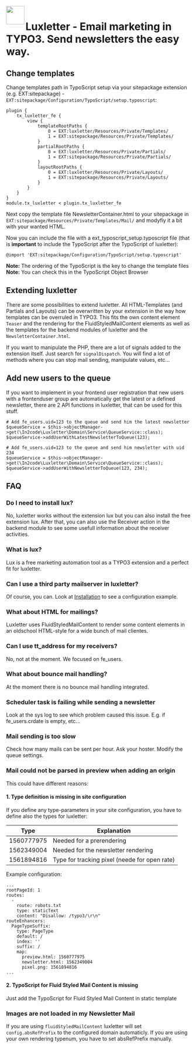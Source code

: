 <img align="left" src="../../Resources/Public/Icons/lux.svg" width="50" />

# Luxletter - Email marketing in TYPO3. Send newsletters the easy way.

## Change templates

Change templates path in TypoScript setup via your sitepackage extension (e.g. EXT:sitepackage) - 
`EXT:sitepackage/Configuration/TypoScript/setup.typoscript`:
 
```
plugin {
	tx_luxletter_fe {
		view {
			templateRootPaths {
				0 = EXT:luxletter/Resources/Private/Templates/
				1 = EXT:sitepackage/Resources/Private/Templates/
			}
			partialRootPaths {
				0 = EXT:luxletter/Resources/Private/Partials/
				1 = EXT:sitepackage/Resources/Private/Partials/
			}
			layoutRootPaths {
				0 = EXT:luxletter/Resources/Private/Layouts/
				1 = EXT:sitepackage/Resources/Private/Layouts/
			}
		}
	}
}
module.tx_luxletter < plugin.tx_luxletter_fe
```

Next copy the template file NewsletterContainer.html to your sitepackage in 
`EXT:sitepackage/Resources/Private/Templates/Mail/` and modyfiy it a bit with your wanted HTML.

Now you can include the file with a ext_typoscript_setup.typoscript file 
(that is **important** to include the TypoScript after the TypoScript of luxletter):

`@import 'EXT:sitepackage/Configuration/TypoScript/setup.typoscript'`

**Note:** The ordering of the TypoScript is the key to change the template files
**Note:** You can check this in the TypoScript Object Browser

## Extending luxletter

There are some possibilities to extend luxletter.
All HTML-Templates (and Partials and Layouts) can be overwritten by your extension in the way how templates can
be overruled in TYPO3. This fits the own content element `Teaser` and the rendering for the FluidStyledMailContent
elements as well as the templates for the backend modules of luxletter and the `NewsletterContainer.html`.

If you want to manipulate the PHP, there are a lot of signals added to the extension itself. Just search for
`signalDispatch`. You will find a lot of methods where you can stop mail sending, manipulate values, etc...


## Add new users to the queue

If you want to implement in your frontend user registration that new users with a frontenduser group are automatically
get the latest or a defined newsletter, there are 2 API functions in luxletter, that can be used for this stuff.

```
# Add fe_users.uid=123 to the queue and send him the latest newsletter
$queueService = $this->objectManager->get(\In2code\Luxletter\Domain\Service\QueueService::class);
$queueService->addUserWithLatestNewsletterToQueue(123);
```

```
# Add fe_users.uid=123 to the queue and send him newsletter with uid 234
$queueService = $this->objectManager->get(\In2code\Luxletter\Domain\Service\QueueService::class);
$queueService->addUserWithNewsletterToQueue(123, 234);
```


## FAQ


### Do I need to install lux?

No, luxletter works without the extension lux but you can also install the free extension lux. 
After that, you can also use the Receiver action in the backend module to see some usefull information about the 
receiver activities.


### What is lux?

Lux is a free marketing automation tool as a TYPO3 extension and a perfect fit for luxletter.


### Can I use a third party mailserver in luxletter?

Of course, you can. Look at [Installation](../Installation/Index.md) to see a configuration example.


### What about HTML for mailings?

Luxletter uses FluidStyledMailContent to render some content elements in an oldschool HTML-style for a wide bunch
of mail clientes.


### Can I use tt_address for my receivers?

No, not at the moment. We focused on fe_users.


### What about bounce mail handling?

At the moment there is no bounce mail handling integrated.

### Scheduler task is failing while sending a newsletter

Look at the sys log to see which problem caused this issue. E.g. if fe_users.crdate is empty, etc...

### Mail sending is too slow

Check how many mails can be sent per hour. Ask your hoster. Modify the queue settings.

### Mail could not be parsed in preview when adding an origin

This could have different reasons:

#### 1. Type definition is missing in site configuration

If you define any type-parameters in your site configuration, you have to define also the types for luxletter:

| Type | Explanation |
|------|-------------|
| 1560777975 | Needed for a prerendering |
| 1562349004 | Needed for the newsletter rendering |
| 1561894816 | Type for tracking pixel (neede for open rate) |

Example configuration:

```
...
rootPageId: 1
routes:
  -
    route: robots.txt
    type: staticText
    content: "Disallow: /typo3/\r\n"
routeEnhancers:
  PageTypeSuffix:
    type: PageType
    default: /
    index: ''
    suffix: /
    map:
      preview.html: 1560777975
      newsletter.html: 1562349004
      pixel.png: 1561894816
...
```

#### 2. TypoScript for Fluid Styled Mail Content is missing

Just add the TypoScript for Fluid Styled Mail Content in static template


### Images are not loaded in my Newsletter Mail

If you are using `fluidStyledMailContent` luxletter will set `config.absRefPrefix` to the configured
domain automaticly. If you are using your own rendering typenum, you have to set absRefPrefix manually.
